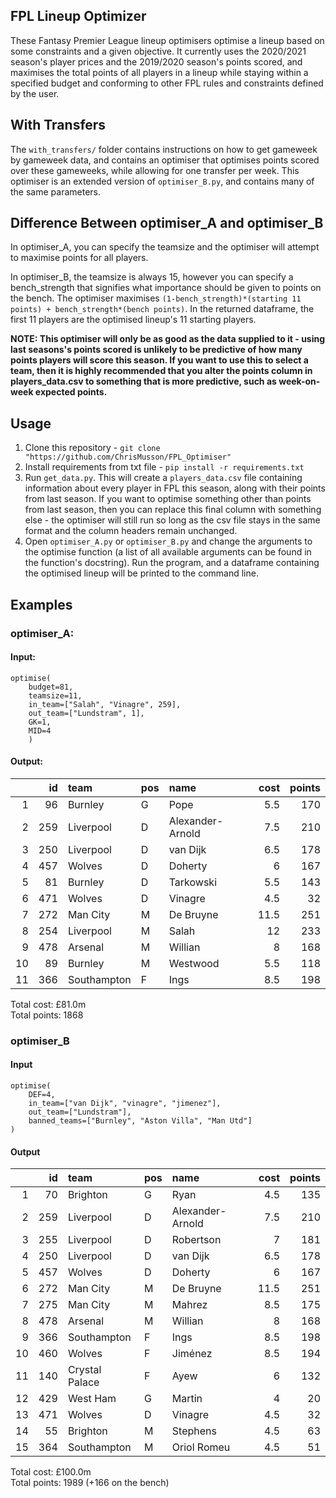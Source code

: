 ## FPL Lineup Optimizer
These Fantasy Premier League lineup optimisers optimise a lineup based on some constraints and a given objective. It currently uses the 2020/2021 season's player prices and the 2019/2020 season's points scored, and maximises the total points of all players in a lineup while staying within a specified budget and conforming to other FPL rules and constraints defined by the user.

## With Transfers
The `with_transfers/` folder contains instructions on how to get gameweek by gameweek data, and contains an optimiser that optimises points scored over these gameweeks, while allowing for one transfer per week. This optimiser is an extended version of `optimiser_B.py`, and contains many of the same parameters.

## Difference Between optimiser_A and optimiser_B
In optimiser_A, you can specify the teamsize and the optimiser will attempt to maximise points for all players.  

In optimiser_B, the teamsize is always 15, however you can specify a bench_strength that signifies what importance should be given to points on the bench. The optimiser maximises `(1-bench_strength)*(starting 11 points) + bench_strength*(bench points)`. In the returned dataframe, the first 11 players are the optimised lineup's 11 starting players.

**NOTE: This optimiser will only be as good as the data supplied to it - using last seasons's points scored is unlikely to be predictive of how many points players will score this season. If you want to use this to select a team, then it is highly recommended that you alter the points column in players_data.csv to something that is more predictive, such as week-on-week expected points.** 

## Usage
1. Clone this repository - `git clone "https://github.com/ChrisMusson/FPL_Optimiser"`
2. Install requirements from txt file - `pip install -r requirements.txt`
3. Run `get_data.py`. This will create a `players_data.csv` file containing information about every player in FPL this season, along with their points from last season. If you want to optimise something other than points from last season, then you can replace this final column with something else - the optimiser will still run so long as the csv file stays in the same format and the column headers remain unchanged.
4. Open `optimiser_A.py` or `optimiser_B.py` and change the arguments to the optimise function (a list of all available arguments can be found in the function's docstring). Run the program, and a dataframe containing the optimised lineup will be printed to the command line.

## Examples
### optimiser_A:
#### Input:
```
optimise(
    budget=81,
    teamsize=11,
    in_team=["Salah", "Vinagre", 259],
    out_team=["Lundstram", 1],
    GK=1,
    MID=4
    )
```

#### Output:
|    |   id | team        | pos   | name             |   cost |   points |
|---:|-----:|:------------|:------|:-----------------|-------:|---------:|
|  1 |   96 | Burnley     | G     | Pope             |    5.5 |      170 |
|  2 |  259 | Liverpool   | D     | Alexander-Arnold |    7.5 |      210 |
|  3 |  250 | Liverpool   | D     | van Dijk         |    6.5 |      178 |
|  4 |  457 | Wolves      | D     | Doherty          |    6   |      167 |
|  5 |   81 | Burnley     | D     | Tarkowski        |    5.5 |      143 |
|  6 |  471 | Wolves      | D     | Vinagre          |    4.5 |       32 |
|  7 |  272 | Man City    | M     | De Bruyne        |   11.5 |      251 |
|  8 |  254 | Liverpool   | M     | Salah            |   12   |      233 |
|  9 |  478 | Arsenal     | M     | Willian          |    8   |      168 |
| 10 |   89 | Burnley     | M     | Westwood         |    5.5 |      118 |
| 11 |  366 | Southampton | F     | Ings             |    8.5 |      198 |

Total cost: £81.0m  
Total points: 1868


### optimiser_B
#### Input
```
optimise(
    DEF=4,
    in_team=["van Dijk", "vinagre", "jimenez"],
    out_team=["Lundstram"],
    banned_teams=["Burnley", "Aston Villa", "Man Utd"]
)
```

#### Output
|    |   id | team           | pos   | name             |   cost |   points |
|---:|-----:|:---------------|:------|:-----------------|-------:|---------:|
|  1 |   70 | Brighton       | G     | Ryan             |    4.5 |      135 |
|  2 |  259 | Liverpool      | D     | Alexander-Arnold |    7.5 |      210 |
|  3 |  255 | Liverpool      | D     | Robertson        |    7   |      181 |
|  4 |  250 | Liverpool      | D     | van Dijk         |    6.5 |      178 |
|  5 |  457 | Wolves         | D     | Doherty          |    6   |      167 |
|  6 |  272 | Man City       | M     | De Bruyne        |   11.5 |      251 |
|  7 |  275 | Man City       | M     | Mahrez           |    8.5 |      175 |
|  8 |  478 | Arsenal        | M     | Willian          |    8   |      168 |
|  9 |  366 | Southampton    | F     | Ings             |    8.5 |      198 |
| 10 |  460 | Wolves         | F     | Jiménez          |    8.5 |      194 |
| 11 |  140 | Crystal Palace | F     | Ayew             |    6   |      132 |
| 12 |  429 | West Ham       | G     | Martin           |    4   |       20 |
| 13 |  471 | Wolves         | D     | Vinagre          |    4.5 |       32 |
| 14 |   55 | Brighton       | M     | Stephens         |    4.5 |       63 |
| 15 |  364 | Southampton    | M     | Oriol Romeu      |    4.5 |       51 |

Total cost: £100.0m  
Total points: 1989 (+166 on the bench)